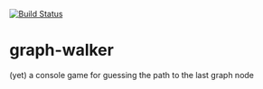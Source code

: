 [![Build Status](https://app.travis-ci.com/bytepicker/graph-walker.svg?branch=master)](https://app.travis-ci.com/bytepicker/graph-walker)

# graph-walker
(yet) a console game for guessing the path to the last graph node 
